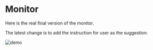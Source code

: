 # Monitor

Here is the real final version of the monitor.

The latest change is to add the instruction for user as the suggestion.

![demo](Moniotr_demo.gif)
